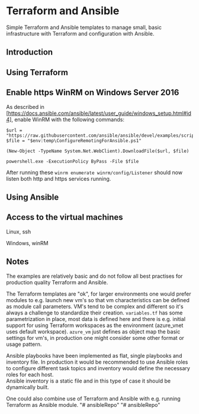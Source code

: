 # Terraform and Ansible

Simple Terraform and Ansible templates to manage small, basic infrastructure with Terraform and configuration with Ansible.

## Introduction

## Using Terraform

## Enable https WinRM on Windows Server 2016

As described in [https://docs.ansible.com/ansible/latest/user_guide/windows_setup.html#id4], enable WinRM with the following commands:

```
$url = "https://raw.githubusercontent.com/ansible/ansible/devel/examples/scripts/ConfigureRemotingForAnsible.ps1"
$file = "$env:temp\ConfigureRemotingForAnsible.ps1"

(New-Object -TypeName System.Net.WebClient).DownloadFile($url, $file)

powershell.exe -ExecutionPolicy ByPass -File $file
```

After running these `winrm enumerate winrm/config/Listener` should now listen both http and https services running.

## Using Ansible

## Access to the virtual machines

Linux, ssh

Windows, winRM

## Notes

The examples are relatively basic and do not follow all best practises for production quality Terraform and Ansible.

The Terraform templates are "ok", for larger environments one would prefer modules to e.g. launch new vm's so that vm characteristics can be defined as module call parameters.  VM's tend to be complex and different so it's always a challenge to standardize their creation.  `variables.tf` has some parametrization in place, most data is defined here and there is e.g. initial support for using Terraform workspaces as the environment (azure_vnet uses default workspace).  `azure_vm` just defines as object map the basic settings for vm's, in production one might consider some other format or usage pattern.

Ansible playbooks have been implemented as flat, single playbooks and inventory file.  In production it would be recommended to use Ansible roles to configure different task topics and inventory would define the necessary roles for each host.  
Ansible inventory is a static file and in this type of case it should be dynamically built.

One could also combine use of Terraform and Ansible with e.g. running Terraform as Ansible module.
"# ansibleRepo" 
"# ansibleRepo" 

